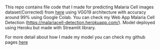This repo contains file code that I made for predicting Malaria Cell images dataset(Corrected) from [here](https://www.ncbi.nlm.nih.gov/pmc/articles/PMC7277980/#B41-diagnostics-10-00329) using VGG19 architecture with accuracy around 99% using Google Colab. You can check my Web App Malaria Cell Detection (https://malariacell-detection.herokuapp.com/). Model deployed using Heroku but made with Streamlit library.

For more detail about how I made my model you can check my github pages [here](https://yoelregen.github.io/jekyll/update/2020/10/18/welcome-to-jekyll.html)
